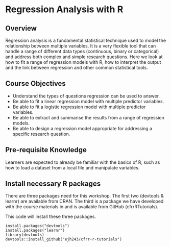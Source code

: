 # Regression Analysis with R

## Overview
Regression analysis is a fundamental statistical technique used to model the relationship between multiple variables. It is a very flexible tool that can handle a range of different data types (continuous, binary or categorical) and address both complex and simple research questions. Here we look at how to fit a range of regression models with R, how to interpret the output and the link between regression and other common statistical tools.

## Course Objectives
- Understand the types of questions regression can be used to answer.
- Be able to fit a linear regression model with multiple predictor variables.
- Be able to fit a logistic regression model with multiple predictor variables.
- Be able to extract and summarise the results from a range of regression models.
- Be able to design a regression model appropriate for addressing a specific research question.

## Pre-requisite Knowledge

Learners are expected to already be familiar with the basics of R, such as how to load a dataset from a local file and manipulate variables.

## Install necessary R packages

There are three packages need for this workshop. The first two (devtools & learnr) are available from CRAN. The third is a package we have developed with the course materials in and is available from GitHub (cfrrRTutorials). 

This code will install these three packages.

```
install.packages("devtools") 
install.packages("learnr") 
library(devtools)
devtools::install_github("ejh243/cfrr-r-tutorials")
```